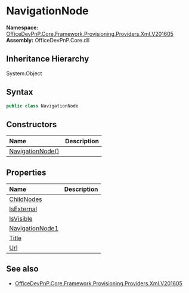 # NavigationNode
  

**Namespace:** [OfficeDevPnP.Core.Framework.Provisioning.Providers.Xml.V201605](OfficeDevPnP.Core.Framework.Provisioning.Providers.Xml.V201605.md)  
**Assembly:** OfficeDevPnP.Core.dll  
## Inheritance Hierarchy
System.Object  

## Syntax
```C#
public class NavigationNode
```
## Constructors
|**Name**|**Description**|
|:-----|:-----|
| [NavigationNode()](OfficeDevPnP.Core.Framework.Provisioning.Providers.Xml.V201605.NavigationNode.ctor1.md) | 
## Properties
|**Name**|**Description**|
|:-----|:-----|
| [ChildNodes](OfficeDevPnP.Core.Framework.Provisioning.Providers.Xml.V201605.NavigationNode.ChildNodes.md) | 
| [IsExternal](OfficeDevPnP.Core.Framework.Provisioning.Providers.Xml.V201605.NavigationNode.IsExternal.md) | 
| [IsVisible](OfficeDevPnP.Core.Framework.Provisioning.Providers.Xml.V201605.NavigationNode.IsVisible.md) | 
| [NavigationNode1](OfficeDevPnP.Core.Framework.Provisioning.Providers.Xml.V201605.NavigationNode.NavigationNode1.md) | 
| [Title](OfficeDevPnP.Core.Framework.Provisioning.Providers.Xml.V201605.NavigationNode.Title.md) | 
| [Url](OfficeDevPnP.Core.Framework.Provisioning.Providers.Xml.V201605.NavigationNode.Url.md) | 
## See also
- [OfficeDevPnP.Core.Framework.Provisioning.Providers.Xml.V201605](OfficeDevPnP.Core.Framework.Provisioning.Providers.Xml.V201605.md)
